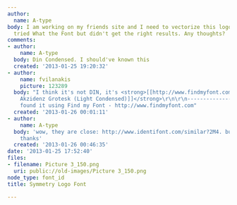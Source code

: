 ```yaml
---
author:
  name: A-type
body: I am working on my friends site and I need to vectorize this logo for her. I
  tried What the Font but didn't get the right results. Any thoughts?
comments:
- author:
    name: A-type
  body: Din Condensed. I should've known this
  created: '2013-01-25 19:20:32'
- author:
    name: fvilanakis
    picture: 123289
  body: "I think it's not DIN, it's <strong>[[http://www.findmyfont.com/index.php/fonts/font-preview?fset=Adobe&ffam=Berthold%20Akzidenz%20Grotesk%20-%20Light%20Condensed&fid=4e7ffd202150450e7b09c6a3ca991409&fsize=60&text=symmetry&fit=1|Berthold
    Akzidenz Grotesk (Light Condensed)]]</strong>\r\n\r\n-----------------------------------------------\r\nI
    found it using Find my Font - http://www.findmyfont.com"
  created: '2013-01-26 00:01:11'
- author:
    name: A-type
  body: 'wow, they are close: http://www.identifont.com/similar?2M4. but you''re right,
    thanks'
  created: '2013-01-26 00:46:35'
date: '2013-01-25 17:52:40'
files:
- filename: Picture 3_150.png
  uri: public://old-images/Picture 3_150.png
node_type: font_id
title: Symmetry Logo Font

---
```


